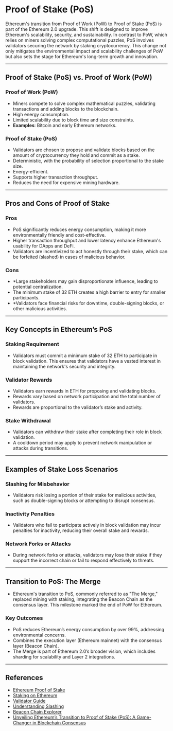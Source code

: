 # Proof of Stake (PoS)

Ethereum's transition from Proof of Work (PoW) to Proof of Stake (PoS) is part of the Ethereum 2.0 upgrade. This shift is designed to improve Ethereum's scalability, security, and sustainability. In contrast to PoW, which relies on miners solving complex computational puzzles, PoS involves validators securing the network by staking cryptocurrency. This change not only mitigates the environmental impact and scalability challenges of PoW but also sets the stage for Ethereum's long-term growth and innovation.

---

## **Proof of Stake (PoS) vs. Proof of Work (PoW)**

### **Proof of Work (PoW)**  
- Miners compete to solve complex mathematical puzzles, validating transactions and adding blocks to the blockchain.  
- High energy consumption.
- Limited scalability due to block time and size constraints.
- **Examples**: Bitcoin and early Ethereum networks.

### **Proof of Stake (PoS)**  
- Validators are chosen to propose and validate blocks based on the amount of cryptocurrency they hold and commit as a stake.  
- Deterministic, with the probability of selection proportional to the stake size.  
- Energy-efficient.
- Supports higher transaction throughput.
- Reduces the need for expensive mining hardware.

---

## **Pros and Cons of Proof of Stake**

### **Pros**
- PoS significantly reduces energy consumption, making it more environmentally friendly and cost-effective.  
- Higher transaction throughput and lower latency enhance Ethereum's usability for DApps and DeFi.  
- Validators are incentivized to act honestly through their stake, which can be forfeited (slashed) in cases of malicious behavior.

### **Cons**
- *Large stakeholders may gain disproportionate influence, leading to potential centralization.  
- The minimum stake of 32 ETH creates a high barrier to entry for smaller participants.  
- *Validators face financial risks for downtime, double-signing blocks, or other malicious activities.

---

## **Key Concepts in Ethereum’s PoS**

### **Staking Requirement**  
- Validators must commit a minimum stake of 32 ETH to participate in block validation. This ensures that validators have a vested interest in maintaining the network's security and integrity.

### **Validator Rewards**  
- Validators earn rewards in ETH for proposing and validating blocks.  
- Rewards vary based on network participation and the total number of validators.  
- Rewards are proportional to the validator’s stake and activity.

### **Stake Withdrawal**  
- Validators can withdraw their stake after completing their role in block validation.  
- A cooldown period may apply to prevent network manipulation or attacks during transitions.

---

## **Examples of Stake Loss Scenarios**

### **Slashing for Misbehavior** 
- Validators risk losing a portion of their stake for malicious activities, such as double-signing blocks or attempting to disrupt consensus.  
### **Inactivity Penalties**
- Validators who fail to participate actively in block validation may incur penalties for inactivity, reducing their overall stake and rewards.  
### **Network Forks or Attacks**
- During network forks or attacks, validators may lose their stake if they support the incorrect chain or fail to respond effectively to threats.

---

## **Transition to PoS: The Merge**

- Ethereum's transition to PoS, commonly referred to as "The Merge," replaced mining with staking, integrating the Beacon Chain as the consensus layer. This milestone marked the end of PoW for Ethereum.  

### **Key Outcomes**
- PoS reduces Ethereum’s energy consumption by over 99%, addressing environmental concerns.  
- Combines the execution layer (Ethereum mainnet) with the consensus layer (Beacon Chain).  
- The Merge is part of Ethereum 2.0’s broader vision, which includes sharding for scalability and Layer 2 integrations.

---

## References

- [Ethereum Proof of Stake](https://ethereum.org/en/eth2/)  
- [Staking on Ethereum](https://ethereum.org/en/staking/)  
- [Validator Guide](https://ethereum.org/en/developers/docs/nodes-and-clients/run-a-node/)  
- [Understanding Slashing](https://ethereum.org/en/developers/docs/consensus-mechanisms/pos/#slashing)  
- [Beacon Chain Explorer](https://beaconcha.in/)  
- [Unveiling Ethereum’s Transition to Proof of Stake (PoS): A Game-Changer in Blockchain Consensus](https://medium.com/novai-blockchain-101/unveiling-ethereums-transition-to-proof-of-stake-pos-a-game-changer-in-blockchain-consensus-5523e38ff17f)  
